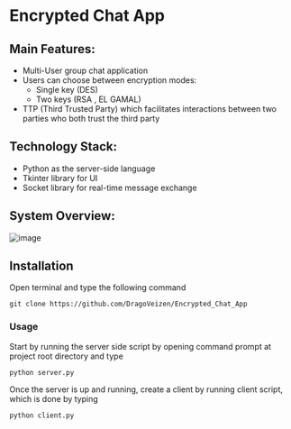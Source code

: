 # Encrypted Chat App

## Main Features:
-	Multi-User group chat application
-	Users can choose between encryption modes:
    -	Single key (DES) 
    -	Two keys (RSA , EL GAMAL) 
-	TTP (Third Trusted Party) which facilitates interactions between two parties who both trust the third party

## Technology Stack:
-	Python as the server-side language
-	Tkinter library for UI
-	Socket library for real-time message exchange


## System Overview:
![image](https://github.com/DragoVeizen/Encrypted_Chat_App/assets/78322027/49146176-cde1-4cc0-a512-4db5e5fb7211)


## Installation
Open terminal and type the following command
```
git clone https://github.com/DragoVeizen/Encrypted_Chat_App
```
### Usage
Start by running the server side script by opening command prompt at project root directory and type 
```
python server.py
```
Once the server is up and running, create a client by running client script, which is done by typing
```
python client.py
```




